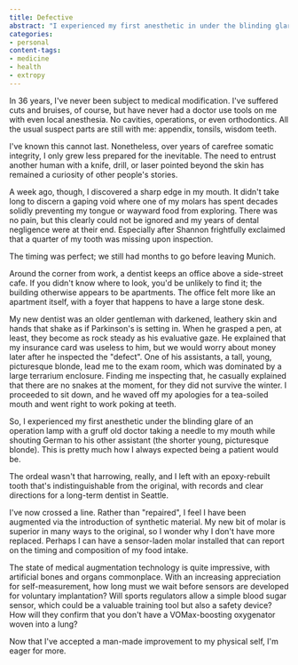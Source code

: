 ```yaml
---
title: Defective
abstract: "I experienced my first anesthetic in under the blinding glare of an operation lamp with a gruff old doctor taking a needle to my mouth while shouting German to his assistant."
categories:
- personal
content-tags:
- medicine
- health
- extropy
---
```


In 36 years, I've never been subject to medical modification.  I've suffered cuts and bruises, of course, but have never had a doctor use tools on me with even local anesthesia.  No cavities, operations, or even orthodontics.  All the usual suspect parts are still with me: appendix, tonsils, wisdom teeth.

I've known this cannot last.  Nonetheless, over years of carefree somatic integrity, I only grew less prepared for the inevitable.  The need to entrust another human with a knife, drill, or laser pointed beyond the skin has remained a curiosity of other people's stories.

A week ago, though, I discovered a sharp edge in my mouth.  It didn't take long to discern a gaping void where one of my molars has spent decades solidly preventing my tongue or wayward food from exploring.  There was no pain, but this clearly could not be ignored and my years of dental negligence were at their end.  Especially after Shannon frightfully exclaimed that a quarter of my tooth was missing upon inspection.

The timing was perfect; we still had months to go before leaving Munich.

Around the corner from work, a dentist keeps an office above a side-street cafe.  If you didn't know where to look, you'd be unlikely to find it; the building otherwise appears to be apartments.  The office felt more like an apartment itself, with a foyer that happens to have a large stone desk.

My new dentist was an older gentleman with darkened, leathery skin and hands that shake as if Parkinson's is setting in.  When he grasped a pen, at least, they become as rock steady as his evaluative gaze.  He explained that my insurance card was useless to him, but we would worry about money later after he inspected the "defect".  One of his assistants, a tall, young, picturesque blonde, lead me to the exam room, which was dominated by a large terrarium enclosure.  Finding me inspecting that, he casually explained that there are no snakes at the moment, for they did not survive the winter.  I proceeded to sit down, and he waved off my apologies for a tea-soiled mouth and went right to work poking at teeth.

So, I experienced my first anesthetic under the blinding glare of an operation lamp with a gruff old doctor taking a needle to my mouth while shouting German to his other assistant (the shorter young, picturesque blonde).  This is pretty much how I always expected being a patient would be.

The ordeal wasn't that harrowing, really, and I left with an epoxy-rebuilt tooth that's indistinguishable from the original, with records and clear directions for a long-term dentist in Seattle.

I've now crossed a line.  Rather than "repaired", I feel I have been augmented via the introduction of synthetic material.  My new bit of molar is superior in many ways to the original, so I wonder why I don't have more replaced.  Perhaps I can have a sensor-laden molar installed that can report on the timing and composition of my food intake.

The state of medical augmentation technology is quite impressive, with artificial bones and organs commonplace.  With an increasing appreciation for self-measurement, how long must we wait before sensors are developed for voluntary implantation?  Will sports regulators allow a simple blood sugar sensor, which could be a valuable training tool but also a safety device?  How will they confirm that you don't have a VOMax-boosting oxygenator woven into a lung?

Now that I've accepted a man-made improvement to my physical self, I'm eager for more.
